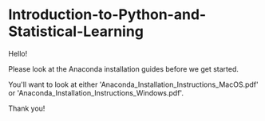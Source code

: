 # Introduction-to-Python-and-Statistical-Learning

Hello! 

Please look at the Anaconda installation guides before we get started.

You'll want to look at either 'Anaconda_Installation_Instructions_MacOS.pdf' or 'Anaconda_Installation_Instructions_Windows.pdf'.

Thank you!
